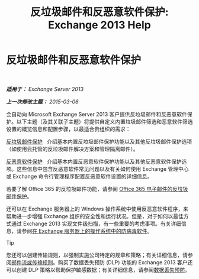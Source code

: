 ﻿---
title: '反垃圾邮件和反恶意软件保护: Exchange 2013 Help'
TOCTitle: 反垃圾邮件和反恶意软件保护
ms:assetid: 07d0f42d-2adc-48bf-b07f-189a560d365b
ms:mtpsurl: https://technet.microsoft.com/zh-cn/library/JJ150481(v=EXCHG.150)
ms:contentKeyID: 50489909
ms.date: 01/11/2018
mtps_version: v=EXCHG.150
ms.translationtype: HT
---

# 反垃圾邮件和反恶意软件保护

 

_**适用于：** Exchange Server 2013_

_**上一次修改主题：** 2015-03-06_

会自动向 Microsoft Exchange Server 2013 客户提供反垃圾邮件和反恶意软件保护。以下主题（及其关联子主题）将提供自定义内置垃圾邮件筛选和恶意软件筛选设置的概览信息和配置步骤，以最适合贵组织的需求：

[反垃圾邮件保护](anti-spam-protection-exchange-2013-help.md)   介绍基本内置反垃圾邮件保护功能以及其他反垃圾邮件保护选项（如使用云托管的反垃圾邮件解决方案和管理隔离邮件）。

[反恶意软件保护](anti-malware-protection-exchange-2013-help.md)   介绍基本内置反恶意软件保护功能以及其他反恶意软件保护选项。这些信息中包含反恶意软件常见问题以及有关如何使用 Exchange 管理中心或 Exchange 命令行管理程序配置反恶意软件设置的详细信息。

若要了解 Office 365 的反垃圾邮件功能，请参阅 [Office 365 电子邮件的反垃圾邮件保护](https://support.office.com/en-us/article/office-365-email-anti-spam-protection-6a601501-a6a8-4559-b2e7-56b59c96a586?ui=en-us%26rs=en-us%26ad=us)。

还可以在 Exchange 服务器上的 Windows 操作系统中使用反恶意软件程序，来帮助进一步增强 Exchange 组织的安全性和运行状况。但是，对于如何以最佳方式通过 Exchange 2013 实现文件级扫描，有一些重要的考虑事项。有关详细信息，请参阅[在 Exchange 服务器上的操作系统中的防病毒软件](anti-virus-software-in-the-operating-system-on-exchange-servers-exchange-2013-help.md)。

> [!TIP]  
> 您还可以创建传输规则，以强制实施公司特定的规章和策略；有关详细信息，请参阅<a href="mail-flow-rules-transport-rules-in-exchange-2013-exchange-2013-help.md">邮件流或传输规则</a>。购买了数据丢失预防 (DLP) 功能的 Exchange 2013 客户还可以创建 DLP 策略以帮助保护敏感数据；有关详细信息，请参阅<a href="https://technet.microsoft.com/zh-cn/library/jj150527(v=exchg.150)">数据丢失预防</a>。

